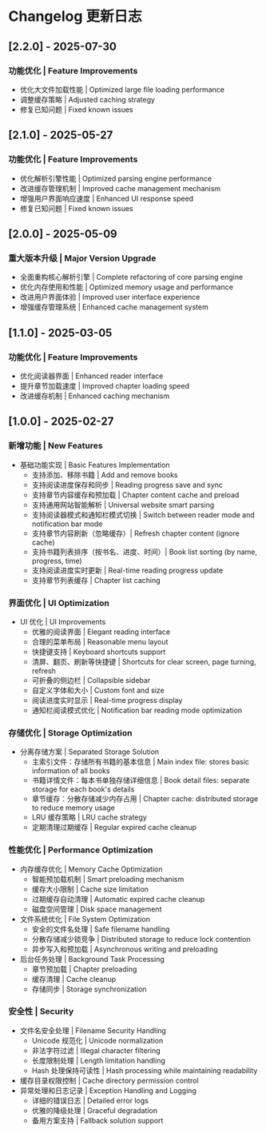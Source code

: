 # Changelog 更新日志

## [2.2.0] - 2025-07-30

### 功能优化 | Feature Improvements
- 优化大文件加载性能 | Optimized large file loading performance
- 调整缓存策略 | Adjusted caching strategy
- 修复已知问题 | Fixed known issues

## [2.1.0] - 2025-05-27

### 功能优化 | Feature Improvements
- 优化解析引擎性能 | Optimized parsing engine performance
- 改进缓存管理机制 | Improved cache management mechanism
- 增强用户界面响应速度 | Enhanced UI response speed
- 修复已知问题 | Fixed known issues

## [2.0.0] - 2025-05-09

### 重大版本升级 | Major Version Upgrade
- 全面重构核心解析引擎 | Complete refactoring of core parsing engine
- 优化内存使用和性能 | Optimized memory usage and performance
- 改进用户界面体验 | Improved user interface experience
- 增强缓存管理系统 | Enhanced cache management system

## [1.1.0] - 2025-03-05

### 功能优化 | Feature Improvements
- 优化阅读器界面 | Enhanced reader interface
- 提升章节加载速度 | Improved chapter loading speed
- 改进缓存机制 | Enhanced caching mechanism

## [1.0.0] - 2025-02-27

### 新增功能 | New Features
- 基础功能实现 | Basic Features Implementation
  - 支持添加、移除书籍 | Add and remove books
  - 支持阅读进度保存和同步 | Reading progress save and sync
  - 支持章节内容缓存和预加载 | Chapter content cache and preload
  - 支持通用网站智能解析 | Universal website smart parsing
  - 支持阅读器模式和通知栏模式切换 | Switch between reader mode and notification bar mode
  - 支持章节内容刷新（忽略缓存）| Refresh chapter content (ignore cache)
  - 支持书籍列表排序（按书名、进度、时间）| Book list sorting (by name, progress, time)
  - 支持阅读进度实时更新 | Real-time reading progress update
  - 支持章节列表缓存 | Chapter list caching

### 界面优化 | UI Optimization
- UI 优化 | UI Improvements
  - 优雅的阅读界面 | Elegant reading interface
  - 合理的菜单布局 | Reasonable menu layout
  - 快捷键支持 | Keyboard shortcuts support
  - 清屏、翻页、刷新等快捷键 | Shortcuts for clear screen, page turning, refresh
  - 可折叠的侧边栏 | Collapsible sidebar
  - 自定义字体和大小 | Custom font and size
  - 阅读进度实时显示 | Real-time progress display
  - 通知栏阅读模式优化 | Notification bar reading mode optimization

### 存储优化 | Storage Optimization
- 分离存储方案 | Separated Storage Solution
  - 主索引文件：存储所有书籍的基本信息 | Main index file: stores basic information of all books
  - 书籍详情文件：每本书单独存储详细信息 | Book detail files: separate storage for each book's details
  - 章节缓存：分散存储减少内存占用 | Chapter cache: distributed storage to reduce memory usage
  - LRU 缓存策略 | LRU cache strategy
  - 定期清理过期缓存 | Regular expired cache cleanup

### 性能优化 | Performance Optimization
- 内存缓存优化 | Memory Cache Optimization
  - 智能预加载机制 | Smart preloading mechanism
  - 缓存大小限制 | Cache size limitation
  - 过期缓存自动清理 | Automatic expired cache cleanup
  - 磁盘空间管理 | Disk space management
- 文件系统优化 | File System Optimization
  - 安全的文件名处理 | Safe filename handling
  - 分散存储减少锁竞争 | Distributed storage to reduce lock contention
  - 异步写入和预加载 | Asynchronous writing and preloading
- 后台任务处理 | Background Task Processing
  - 章节预加载 | Chapter preloading
  - 缓存清理 | Cache cleanup
  - 存储同步 | Storage synchronization

### 安全性 | Security
- 文件名安全处理 | Filename Security Handling
  - Unicode 规范化 | Unicode normalization
  - 非法字符过滤 | Illegal character filtering
  - 长度限制处理 | Length limitation handling
  - Hash 处理保持可读性 | Hash processing while maintaining readability
- 缓存目录权限控制 | Cache directory permission control
- 异常处理和日志记录 | Exception Handling and Logging
  - 详细的错误日志 | Detailed error logs
  - 优雅的降级处理 | Graceful degradation
  - 备用方案支持 | Fallback solution support